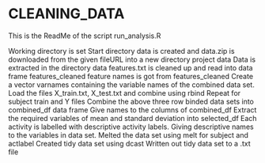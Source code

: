 CLEANING_DATA
=============

This is the ReadMe of the script run_analysis.R

Working directory is set
Start directory data is created and data.zip is downloaded from the given fileURL into a new directory project data
Data is extracted in the directory data
features.txt is cleaned up and read into data frame features_cleaned
feature names is got from features_cleaned
Create a vector varnames containing the variable names of the combined data set.
Load the files X_train.txt, X_test.txt and combine using rbind
Repeat for subject train and Y files
Combine the above three row binded data sets into combined_df data frame
Give names to the columns of combined_df
Extract the required variables of mean and standard deviation into selected_df
Each activity is labelled with descriptive activity labels.
Giving descriptive names to the variables in data set.
Melted the data set using melt for subject and actlabel
Created tidy data set using dcast
Written out tidy data set to a .txt file
